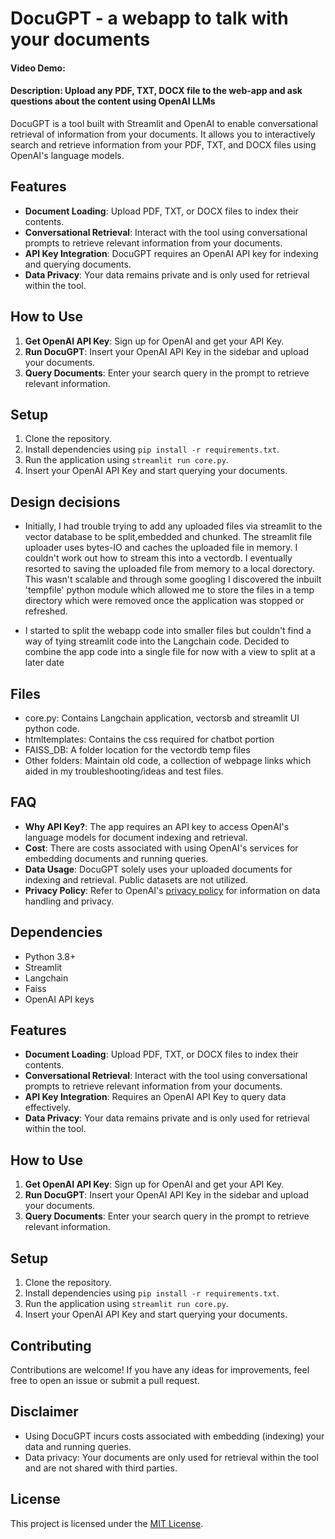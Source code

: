 # DocuGPT - a webapp to talk with your documents

#### Video Demo: 
#### Description: Upload any PDF, TXT, DOCX file to the web-app and ask questions about the content using OpenAI LLMs

DocuGPT is a tool built with Streamlit and OpenAI to enable conversational retrieval of information from your documents. It allows you to interactively search and retrieve information from your PDF, TXT, and DOCX files using OpenAI's language models.

## Features

- **Document Loading**: Upload PDF, TXT, or DOCX files to index their contents.
- **Conversational Retrieval**: Interact with the tool using conversational prompts to retrieve relevant information from your documents.
- **API Key Integration**: DocuGPT requires an OpenAI API key for indexing and querying documents.
- **Data Privacy**: Your data remains private and is only used for retrieval within the tool.

## How to Use

1. **Get OpenAI API Key**: Sign up for OpenAI and get your API Key.
2. **Run DocuGPT**: Insert your OpenAI API Key in the sidebar and upload your documents.
3. **Query Documents**: Enter your search query in the prompt to retrieve relevant information.

## Setup

1. Clone the repository.
2. Install dependencies using `pip install -r requirements.txt`.
3. Run the application using `streamlit run core.py`.
4. Insert your OpenAI API Key and start querying your documents.

## Design decisions
- Initially, I had trouble trying to add any uploaded files via streamlit to the vector database to be split,embedded and chunked. The streamlit file uploader uses bytes-IO and caches the uploaded file in memory. I couldn't work out how to stream this into a vectordb. I eventually resorted to saving the uploaded file from memory to a local dorectory. This wasn't scalable and through some googling I discovered the inbuilt 'tempfile' python module which allowed me to store the files in a temp directory which were removed once the application was stopped or refreshed.

- I started to split the webapp code into smaller files but couldn't find a way of tying streamlit code into the Langchain code. Decided to combine the app code into a single file for now with a view to split at a later date

## Files
- core.py: Contains Langchain application, vectorsb and streamlit UI python code.
- htmltemplates: Contains the css required for chatbot portion
- FAISS_DB: A folder location for the vectordb temp files
- Other folders: Maintain old code, a collection of webpage links which aided in my troubleshooting/ideas and test files.

## FAQ

- **Why API Key?**: The app requires an API key to access OpenAI's language models for document indexing and retrieval.
- **Cost**: There are costs associated with using OpenAI's services for embedding documents and running queries.
- **Data Usage**: DocuGPT solely uses your uploaded documents for indexing and retrieval. Public datasets are not utilized.
- **Privacy Policy**: Refer to OpenAI's [privacy policy](https://openai.com/policies/privacy-policy) for information on data handling and privacy.

## Dependencies

- Python 3.8+
- Streamlit
- Langchain
- Faiss
- OpenAI API keys

## Features

- **Document Loading**: Upload PDF, TXT, or DOCX files to index their contents.
- **Conversational Retrieval**: Interact with the tool using conversational prompts to retrieve relevant information from your documents.
- **API Key Integration**: Requires an OpenAI API Key to query data effectively.
- **Data Privacy**: Your data remains private and is only used for retrieval within the tool.

## How to Use

1. **Get OpenAI API Key**: Sign up for OpenAI and get your API Key.
2. **Run DocuGPT**: Insert your OpenAI API Key in the sidebar and upload your documents.
3. **Query Documents**: Enter your search query in the prompt to retrieve relevant information.

## Setup

1. Clone the repository.
2. Install dependencies using `pip install -r requirements.txt`.
3. Run the application using `streamlit run core.py`.
4. Insert your OpenAI API Key and start querying your documents.

## Contributing

Contributions are welcome! If you have any ideas for improvements, feel free to open an issue or submit a pull request.

## Disclaimer

- Using DocuGPT incurs costs associated with embedding (indexing) your data and running queries.
- Data privacy: Your documents are only used for retrieval within the tool and are not shared with third parties.

## License

This project is licensed under the [MIT License](LICENSE).
